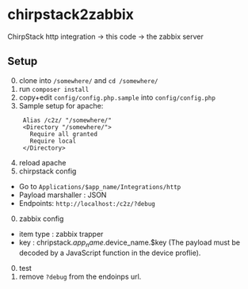 # chirpstack2zabbix
ChirpStack http integration -> this code -> the zabbix server

## Setup
0. clone into `/somewhere/` and `cd /somewhere/`
0. run `composer install`
0. copy+edit `config/config.php.sample` into `config/config.php`
0. Sample setup for apache:
   ```
    Alias /c2z/ "/somewhere/"
    <Directory "/somewhere/">
      Require all granted
      Require local
    </Directory>
   ```
0. reload apache
0. chirpstack config
  * Go to `Applications/$app_name/Integrations/http`
  * Payload marshaller : JSON
  * Endpoints: `http://localhost:/c2z/?debug`
0. zabbix config
  * item type : zabbix trapper
  * key : chripstack.$app_name.$device_name.$key (The payload must be decoded by a JavaScript function in the device proflie).
0. test
0. remove `?debug` from the endoinps url.

